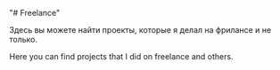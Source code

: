 "# Freelance" 

Здесь вы можете найти проекты, которые я делал на фрилансе и не только.

Here you can find projects that I did on freelance and others.
